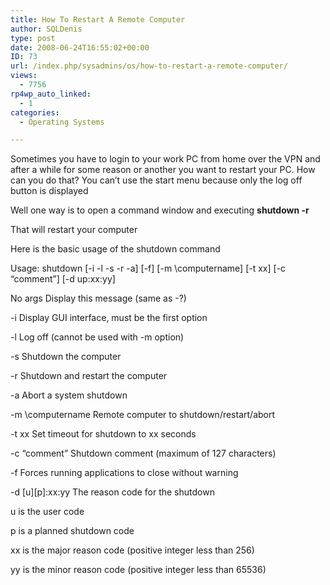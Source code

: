 ```yaml
---
title: How To Restart A Remote Computer
author: SQLDenis
type: post
date: 2008-06-24T16:55:02+00:00
ID: 73
url: /index.php/sysadmins/os/how-to-restart-a-remote-computer/
views:
  - 7756
rp4wp_auto_linked:
  - 1
categories:
  - Operating Systems

---
```

Sometimes you have to login to your work PC from home over the VPN and after a while for some reason or another you want to restart your PC. How can you do that? You can&#8217;t use the start menu because only the log off button is displayed
  
Well one way is to open a command window and executing **shutdown -r** 
  
That will restart your computer 

Here is the basic usage of the shutdown command 

Usage: shutdown \[-i -l -s -r -a\] \[-f\] \[-m \computername\] \[-t xx\] \[-c &#8220;comment&#8221;\] \[-d up:xx:yy\] 

No args Display this message (same as -?)
  
-i Display GUI interface, must be the first option
  
-l Log off (cannot be used with -m option)
  
-s Shutdown the computer
  
-r Shutdown and restart the computer
  
-a Abort a system shutdown
  
-m \computername Remote computer to shutdown/restart/abort
  
-t xx Set timeout for shutdown to xx seconds
  
-c &#8220;comment&#8221; Shutdown comment (maximum of 127 characters)
  
-f Forces running applications to close without warning
  
-d \[u\]\[p\]:xx:yy The reason code for the shutdown
  
u is the user code
  
p is a planned shutdown code
  
xx is the major reason code (positive integer less than 256)
  
yy is the minor reason code (positive integer less than 65536)